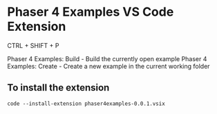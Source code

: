 # Phaser 4 Examples VS Code Extension

CTRL + SHIFT + P

Phaser 4 Examples: Build - Build the currently open example
Phaser 4 Examples: Create - Create a new example in the current working folder

## To install the extension

`code --install-extension phaser4examples-0.0.1.vsix`
